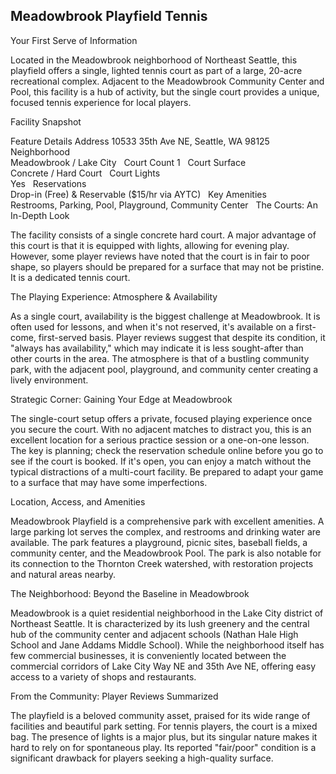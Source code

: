 ## Meadowbrook Playfield Tennis

Your First Serve of Information

Located in the Meadowbrook neighborhood of Northeast Seattle, this playfield offers a single, lighted tennis court as part of a large, 20-acre recreational complex. Adjacent to the Meadowbrook Community Center and Pool, this facility is a hub of activity, but the single court provides a unique, focused tennis experience for local players.   

Facility Snapshot

Feature	Details
Address	
10533 35th Ave NE, Seattle, WA 98125    
Neighborhood	
Meadowbrook / Lake City    
Court Count	
1    
Court Surface	
Concrete / Hard Court    
Court Lights	
Yes    
Reservations	
Drop-in (Free) & Reservable ($15/hr via AYTC)    
Key Amenities	
Restrooms, Parking, Pool, Playground, Community Center    
The Courts: An In-Depth Look

The facility consists of a single concrete hard court. A major advantage of this court is that it is equipped with lights, allowing for evening play. However, some player reviews have noted that the court is in fair to poor shape, so players should be prepared for a surface that may not be pristine. It is a dedicated tennis court.   

The Playing Experience: Atmosphere & Availability

As a single court, availability is the biggest challenge at Meadowbrook. It is often used for lessons, and when it's not reserved, it's available on a first-come, first-served basis. Player reviews suggest that despite its condition, it "always has availability," which may indicate it is less sought-after than other courts in the area. The atmosphere is that of a bustling community park, with the adjacent pool, playground, and community center creating a lively environment.   

Strategic Corner: Gaining Your Edge at Meadowbrook

The single-court setup offers a private, focused playing experience once you secure the court. With no adjacent matches to distract you, this is an excellent location for a serious practice session or a one-on-one lesson. The key is planning; check the reservation schedule online before you go to see if the court is booked. If it's open, you can enjoy a match without the typical distractions of a multi-court facility. Be prepared to adapt your game to a surface that may have some imperfections.   

Location, Access, and Amenities

Meadowbrook Playfield is a comprehensive park with excellent amenities. A large parking lot serves the complex, and restrooms and drinking water are available. The park features a playground, picnic sites, baseball fields, a community center, and the Meadowbrook Pool. The park is also notable for its connection to the Thornton Creek watershed, with restoration projects and natural areas nearby.   

The Neighborhood: Beyond the Baseline in Meadowbrook

Meadowbrook is a quiet residential neighborhood in the Lake City district of Northeast Seattle. It is characterized by its lush greenery and the central hub of the community center and adjacent schools (Nathan Hale High School and Jane Addams Middle School). While the neighborhood itself has few commercial businesses, it is conveniently located between the commercial corridors of Lake City Way NE and 35th Ave NE, offering easy access to a variety of shops and restaurants.   

From the Community: Player Reviews Summarized

The playfield is a beloved community asset, praised for its wide range of facilities and beautiful park setting. For tennis players, the court is a mixed bag. The presence of lights is a major plus, but its singular nature makes it hard to rely on for spontaneous play. Its reported "fair/poor" condition is a significant drawback for players seeking a high-quality surface.
